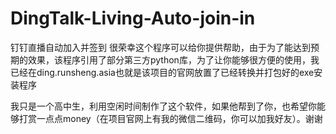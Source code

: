 # DingTalk-Living-Auto-join-in
钉钉直播自动加入并签到
很荣幸这个程序可以给你提供帮助，由于为了能达到预期的效果，该程序引用了部分第三方python库，为了让你能够很方便的使用，我已经在ding.runsheng.asia也就是该项目的官网放置了已经转换并打包好的exe安装程序

我只是一个高中生，利用空闲时间制作了这个软件，如果他帮到了你，也希望你能够打赏一点点money（在项目官网上有我的微信二维码，你可以加我好友）。谢谢
